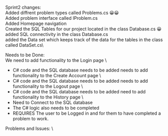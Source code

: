Sprint2 changes: \
Added diffrent problem types called Problems.cs 😀😀 \
Added problem interface called IProblem.cs \
Added Homepage navigation\
Created the SQL Tables for our project located in the class Database.cs 😀 \
added SQL connectivity in the class Database.cs\
added the Data set which keeps track of the data for the tables in the class called DataSet.cs\

Needs to be Done: \
We need to add functionality to the Login page \
  - C# code and the SQL database needs to be added 
needs to add functionality to the Create Account page \
  - C# code and the SQL database needs to be added
needs to add functionality to the Logout page \
  - C# code and the SQL database needs to be added
need to add functionality to the History page \
  - Need to Connect to the SQL database
  - The C# logic also needs to be completed
  - REQUIRES The user to be Logged in and for them to have completed a problem to work.

Problems and Issues: \

